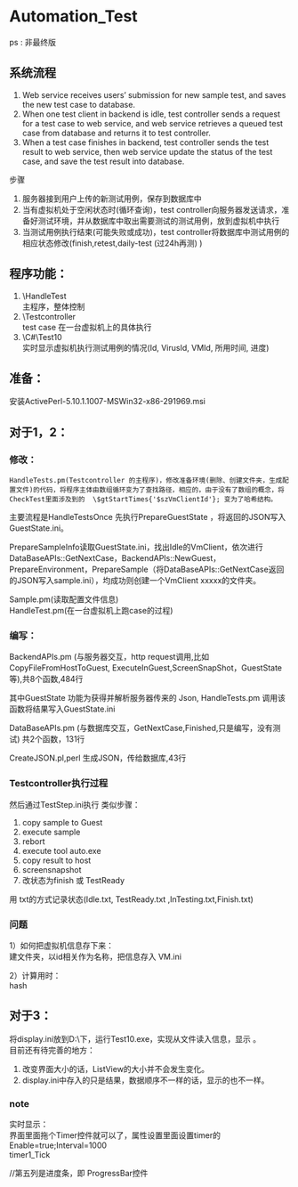 ﻿# Automation_Test

ps : 非最终版  

## 系统流程  
1. Web service receives users’ submission for new sample test, and saves the new test case to database.  
2. When one test client in backend is idle, test controller sends a request for a test case to web service, and web service retrieves a queued test case from database and returns it to test controller.  
3. When a test case finishes in backend, test controller sends the test result to web service, then web service update the status of the test case, and save the test result into database.  

步骤  
1) 服务器接到用户上传的新测试用例，保存到数据库中  
2) 当有虚拟机处于空闲状态时(循环查询)，test controller向服务器发送请求，准备好测试环境，并从数据库中取出需要测试的测试用例，放到虚拟机中执行  
3) 当测试用例执行结束(可能失败或成功)，test controller将数据库中测试用例的相应状态修改(finish,retest,daily-test (过24h再测) )  

## 程序功能：  
1. \HandleTest  
主程序，整体控制
2. \Testcontroller  
test case 在一台虚拟机上的具体执行  
3. \C#\Test10  
实时显示虚拟机执行测试用例的情况(Id, VirusId, VMId, 所用时间, 进度)

## 准备：  
安装ActivePerl-5.10.1.1007-MSWin32-x86-291969.msi  

## 对于1，2：  
### 修改：  
    HandleTests.pm(Testcontroller 的主程序)，修改准备环境(删除、创建文件夹，生成配置文件)的代码，将程序主体由数组循环变为了查找路径，相应的，由于没有了数组的概念，将 CheckTest里面涉及到的  \$gtStartTimes{'$szVmClientId'}; 变为了哈希结构。  
    
主要流程是HandleTestsOnce 先执行PrepareGuestState ，将返回的JSON写入 GuestState.ini。  

PrepareSampleInfo读取GuestState.ini，找出Idle的VmClient，依次进行DataBaseAPIs::GetNextCase，BackendAPIs::NewGuest，PrepareEnvironment，PrepareSample（将DataBaseAPIs::GetNextCase返回的JSON写入sample.ini），均成功则创建一个VmClient xxxxx的文件夹。  

Sample.pm(读取配置文件信息)  
HandleTest.pm(在一台虚拟机上跑case的过程)  
    
### 编写：  
BackendAPIs.pm (与服务器交互，http request调用,比如CopyFileFromHostToGuest, ExecuteInGuest,ScreenSnapShot，GuestState等),共8个函数,484行

其中GuestState 功能为获得并解析服务器传来的 Json, HandleTests.pm 调用该函数将结果写入GuestState.ini  

DataBaseAPIs.pm  (与数据库交互，GetNextCase,Finished,只是编写，没有测试)   共2个函数，131行  

CreateJSON.pl,perl 生成JSON，传给数据库,43行   

### Testcontroller执行过程
然后通过TestStep.ini执行 类似步骤：  
1) copy sample to Guest  
2) execute sample  
3) rebort  
4) execute tool auto.exe  
5) copy result to host  
6) screensnapshot  
7) 改状态为finish 或 TestReady  

用 txt的方式记录状态(Idle.txt, TestReady.txt ,InTesting.txt,Finish.txt)  

### 问题  
1）如何把虚拟机信息存下来：  
建文件夹，以id相关作为名称，把信息存入 VM.ini  

2）计算用时：  
hash  

## 对于3：
将display.ini放到D:\下，运行Test10.exe，实现从文件读入信息，显示 。  
目前还有待完善的地方：  
1.  改变界面大小的话，ListView的大小并不会发生变化。  
2.  display.ini中存入的只是结果，数据顺序不一样的话，显示的也不一样。  

### note
实时显示：  
界面里面拖个Timer控件就可以了，属性设置里面设置timer的Enable=true;Interval=1000  
timer1_Tick  

//第五列是进度条，即 ProgressBar控件  